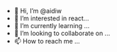 - 👋 Hi, I’m @aidiw
- 👀 I’m interested in react...
- 🌱 I’m currently learning ...
- 💞️ I’m looking to collaborate on ...
- 📫 How to reach me ...

<!---
aidiw/aidiw is a ✨ special ✨ repository because its `README.md` (this file) appears on your GitHub profile.
You can click the Preview link to take a look at your changes.
--->
